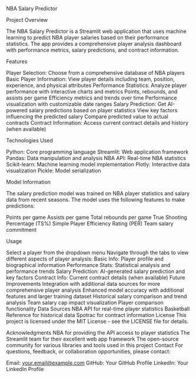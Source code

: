 NBA Salary Predictor

Project Overview

The NBA Salary Predictor is a Streamlit web application that uses machine learning to predict NBA player salaries based on their performance statistics. The app provides a comprehensive player analysis dashboard with performance metrics, salary predictions, and contract information.

Features

Player Selection: Choose from a comprehensive database of NBA players
Basic Player Information: View player details including team, position, experience, and physical attributes
Performance Statistics: Analyze player performance with interactive charts and metrics
Points, rebounds, and assists per game
Efficiency metrics and trends over time
Performance visualization with customizable date ranges
Salary Prediction: Get AI-powered salary predictions based on player statistics
View key factors influencing the predicted salary
Compare predicted value to actual contracts
Contract Information: Access current contract details and history (when available)

Technologies Used

Python: Core programming language
Streamlit: Web application framework
Pandas: Data manipulation and analysis
NBA API: Real-time NBA statistics
Scikit-learn: Machine learning model implementation
Plotly: Interactive data visualization
Pickle: Model serialization

Model Information

The salary prediction model was trained on NBA player statistics and salary data from recent seasons. The model uses the following features to make predictions:

Points per game
Assists per game
Total rebounds per game
True Shooting Percentage (TS%)
Simple Player Efficiency Rating (PER)
Team salary commitment

Usage

Select a player from the dropdown menu
Navigate through the tabs to view different aspects of player analysis:
Basic Info: Player profile and biographical information
Performance Stats: Statistical analysis and performance trends
Salary Prediction: AI-generated salary prediction and key factors
Contract Info: Current contract details (when available)
Future Improvements
Integration with additional data sources for more comprehensive player analysis
Enhanced model accuracy with additional features and larger training dataset
Historical salary comparison and trend analysis
Team salary cap impact visualization
Player comparison functionality
Data Sources
NBA API for real-time player statistics
Basketball Reference for historical data
Spotrac for contract information
License
This project is licensed under the MIT License - see the LICENSE file for details.

Acknowledgments
NBA for providing the API access to player statistics
The Streamlit team for their excellent web app framework
The open-source community for various libraries and tools used in this project
Contact
For questions, feedback, or collaboration opportunities, please contact:

Email: your.email@example.com
GitHub: Your GitHub Profile
LinkedIn: Your LinkedIn Profile
